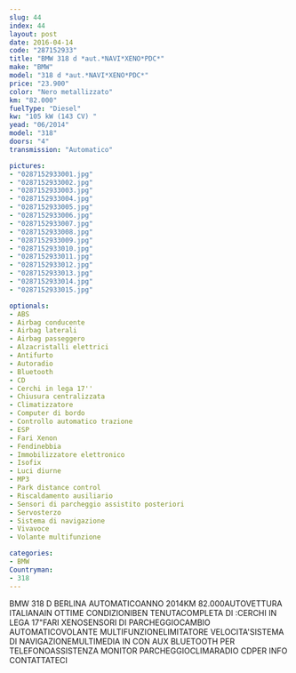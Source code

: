 ```yaml
---
slug: 44
index: 44
layout: post
date: 2016-04-14
code: "287152933"
title: "BMW 318 d *aut.*NAVI*XENO*PDC*"
make: "BMW"
model: "318 d *aut.*NAVI*XENO*PDC*"
price: "23.900"
color: "Nero metallizzato"
km: "82.000"
fuelType: "Diesel"
kw: "105 kW (143 CV) "
yead: "06/2014"
model: "318"
doors: "4"
transmission: "Automatico"

pictures:
- "0287152933001.jpg"
- "0287152933002.jpg"
- "0287152933003.jpg"
- "0287152933004.jpg"
- "0287152933005.jpg"
- "0287152933006.jpg"
- "0287152933007.jpg"
- "0287152933008.jpg"
- "0287152933009.jpg"
- "0287152933010.jpg"
- "0287152933011.jpg"
- "0287152933012.jpg"
- "0287152933013.jpg"
- "0287152933014.jpg"
- "0287152933015.jpg"

optionals:
- ABS
- Airbag conducente
- Airbag laterali
- Airbag passeggero
- Alzacristalli elettrici
- Antifurto
- Autoradio
- Bluetooth
- CD
- Cerchi in lega 17''
- Chiusura centralizzata
- Climatizzatore
- Computer di bordo
- Controllo automatico trazione
- ESP
- Fari Xenon
- Fendinebbia
- Immobilizzatore elettronico
- Isofix
- Luci diurne
- MP3
- Park distance control
- Riscaldamento ausiliario
- Sensori di parcheggio assistito posteriori
- Servosterzo
- Sistema di navigazione
- Vivavoce
- Volante multifunzione

categories:
- BMW
Countryman:
- 318
---
```

BMW 318 D BERLINA AUTOMATICOANNO 2014KM 82.000AUTOVETTURA ITALIANAIN OTTIME CONDIZIONIBEN TENUTACOMPLETA DI :CERCHI IN LEGA 17"FARI XENOSENSORI DI PARCHEGGIOCAMBIO AUTOMATICOVOLANTE MULTIFUNZIONELIMITATORE VELOCITA'SISTEMA DI NAVIGAZIONEMULTIMEDIA IN CON AUX BLUETOOTH PER TELEFONOASSISTENZA MONITOR PARCHEGGIOCLIMARADIO CDPER INFO CONTATTATECI